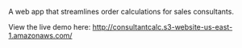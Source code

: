 A web app that streamlines order calculations for sales consultants.

View the live demo here: http://consultantcalc.s3-website-us-east-1.amazonaws.com/
